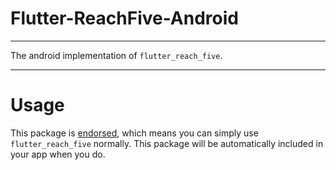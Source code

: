# Flutter-ReachFive-Android

---

The android implementation of `flutter_reach_five`.

---

# Usage

This package is [endorsed](https://docs.flutter.dev/development/packages-and-plugins/developing-packages#endorsed-federated-plugin), which means you can simply use `flutter_reach_five` normally. This package will be automatically included in your app when you do.
